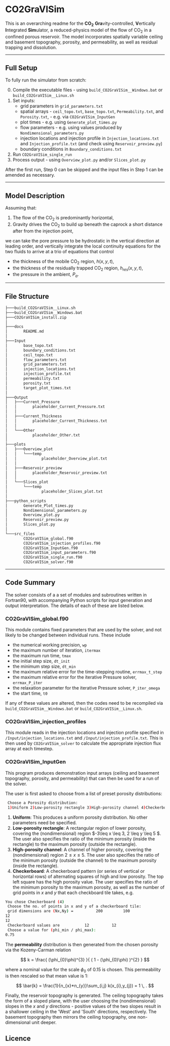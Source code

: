 <!-- README.md -->

# CO2GraVISim

This is an overarching readme for the **CO<sub>2</sub>** **Gra**vity-controlled, **V**ertically **I**ntegrated **Sim**ulator, a reduced-physics model of the flow of CO<sub>2</sub> in a confined porous reservoir.
The model incorporates spatially variable ceiling and basement topography, porosity, and permeability, as well as residual trapping and dissolution.

---

## Full Setup

To fully run the simulator from scratch:

0. Compile the executable files - using `build_CO2GraVISim__Windows.bat` or `build_CO2GraVISim__Linux.sh`
1. Set inputs:
    - grid parameters in `grid_parameters.txt`
    - spatial arrays - `ceil_topo.txt`, `base_topo.txt`, `Permeability.txt`, and `Porosity.txt`,  - e.g. via `CO2GraVISim_InputGen`
    - plot times - e.g. using `Generate_plot_times.py`
    - flow parameters - e.g. using values produced by `Nondimensional_parameters.py`
    - injection locations and injection profile in `Injection_locations.txt` and `Injection_profile.txt` (and check using `Reservoir_preview.py`)
    - boundary conditions in `Boundary_conditions.txt`
2. Run `CO2GraVISim_single_run`
3. Process output - using `Overview_plot.py` and/or `Slices_plot.py`

After the first run, Step 0 can be skipped and the input files in Step 1 can be amended as necessary.

---

## Model Description

Assuming that:

1. The flow of the CO<sub>2</sub> is predominantly horizontal,
2. Gravity drives the CO<sub>2</sub> to build up beneath the caprock a short distance after from the injection point,

we can take the pore pressure to be hydrostatic in the vertical direction at leading order, and vertically integrate the local continuity equations for the two fluids to arrive at a trio of equations that control

- the thickness of the mobile CO<sub>2</sub> region, $h(x,y,t)$,
- the thickness of the residually trapped CO<sub>2</sub> region, $h_{res}(x,y,t)$,
- the pressure in the ambient, $P_{a}$.

---

## File Structure

```bash
├───build_CO2GraVISim__Linux.sh
├───build_CO2GraVISim__Windows.bat
├───CO2GraVISim_install.zip
│
├───docs
│       README.md
│
├───Input
│       base_topo.txt
│       boundary_conditions.txt
│       ceil_topo.txt
│       flow_parameters.txt
│       grid_parameters.txt
│       injection_locations.txt
│       injection_profile.txt
│       permeability.txt
│       porosity.txt
│       target_plot_times.txt
│
├───Output
│   ├───Current_Pressure
│   │       placeholder_Current_Pressure.txt
│   │
│   ├───Current_Thickness
│   │       placeholder_Current_Thickness.txt
│   │
│   └───Other
│           placeholder_Other.txt
│
├───plots
│   ├───Overview_plot
│   │   └───temp
│   │           placeholder_Overview_plot.txt
│   │
│   ├───Reservoir_preview
│   │       placeholder_Reservoir_preview.txt
│   │
│   └───Slices_plot
│       └───temp
│               placeholder_Slices_plot.txt
│
├───python_scripts
│       Generate_Plot_times.py
│       Nondimensional_parameters.py
│       Overview_plot.py
│       Reservoir_preview.py
│       Slices_plot.py
│
└───src_files
        CO2GraVISim_global.f90
        CO2GraVISim_injection_profiles.f90
        CO2GraVISim_InputGen.f90
        CO2GraVISim_input_parameters.f90
        CO2GraVISim_single_run.f90
        CO2GraVISim_solver.f90
```

---

## Code Summary

The solver consists of a a set of modules and subroutines written in Fortran90, with accompanying Python scripts for input generation and output interpretation. The details of each of these are listed below.

### CO2GraVISim_global.f90

This module contains fixed parameters that are used by the solver, and not likely to be changed between individual runs. These include

- the numerical working precision, `wp`
- the maximum number of iteration, `itermax`
- the maximum run time, `tmax`
- the initial step size, `dt_init`
- the minimum step size, `dt_min`
- the maximum relative error for the time-stepping routine, `errmax_t_step`
- the maximum relative error for the iterative Pressure solver, `errmax_P_iter`
- the relaxation parameter for the iterative Pressure solver, `P_iter_omega`
- the start time, `t0`

If any of these values are altered, then the codes need to be recompiled via `build_CO2GraVISim__Windows.bat` or `build_CO2GraVISim__Linux.sh`.

### CO2GraVISim_injection_profiles

This module reads in the injection locations and injection profile specified in `/Input/injection_locations.txt` and `/Input/injection_profile.txt`. This is then used by `CO2GraVISim_solver` to calculate the appropriate injection flux array at each timestep.

### CO2GraVISim_InputGen

This program produces demonstration input arrays (ceiling and basement topography, porosity, and permeability) that can then be used for a run of the solver.

The user is first asked to choose from a list of preset porosity distributions:

``` bash
 Choose a Porosity distribution:
 1)Uniform 2)Low-porosity rectangle 3)High-porosity channel 4)Checkerboard
```

1. **Uniform**: This produces a uniform porosity distribution. No other parameters need be specified.
2. **Low-porosity rectangle**: A rectangular region of lower porosity, covering the (nondimensional) region $-3\leq x \leq 3, 2 \leq y \leq 5 $. The user also specifies the ratio of the minimum porosity (inside the rectangle) to the maximum porosity (outside the rectangle).
3. **High-porosity channel**: A channel of higher porosity, covering the (nondimensional) region $2 \leq x \leq 5$. The user also specifies the ratio of the minimum porosity (outside the channel) to the maximum porosity (inside the rectangle).
4. **Checkerboard**: A checkerboard pattern (or series of vertical or horizontal rows) of alternating squares of high and low porosity. The top left square has the high porosity value. The user specifies the ratio of the minimum porosity to the maximum porosity, as well as the number of grid points in $x$ and $y$ that each checkboard tile takes, e.g.

```bash
You chose Checkerboard (4)
 Choose the no. of points in x and y of a checkerboard tile:
 grid dimensions are (Nx,Ny) =          200         100
12
12
 Checkerboard values are           12          12
 Choose a value for (phi_min / phi_max):
0.75
```

The **permeability** distribution is then generated from the chosen porosity via the Kozeny-Carman relation

$$ k = \frac{ (\phi_{0}\phi)^{3} }{ ( 1 - (\phi_{0}\phi) )^{2} } $$

where a nominal value for the scale $\phi_{0}$ of $0.15$ is chosen. This permeability is then rescaled so that mean value is 1:

$$ \bar{k} = \frac{1}{n_{x}*n_{y}}\sum_{i,j} k(x_{i},y_{j}) = 1 \, .  $$

Finally, the reservoir topography is generated. The ceiling topography takes the form of a sloped plane, with the user choosing the (nondimensional) slopes in the $x$ and $y$ directions - positive values of the two slopes result in a shallower ceiling in the 'West' and 'South' directions, respectively.
The basement topography then mirrors the ceiling topography, one non-dimensional unit deeper.

## Licence
